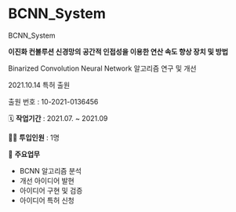 # BCNN_System
BCNN_System

**이진화 컨볼루션 신경망의 공간적 인접성을 이용한 연산 속도 향상 장치 및 방법**

Binarized Convolution Neural Network 알고리즘 연구 및 개선 

2021.10.14 특허 출원 

출원 번호 :  10-2021-0136456

🗓️ **작업기간** : 2021.07. ~ 2021.09

👨‍💻 **투입인원** : 1명

📒 **주요업무** 

- BCNN 알고리즘 분석
- 개선 아이디어 발현
- 아이디어 구현 및 검증
- 아이디어 특허 신청
